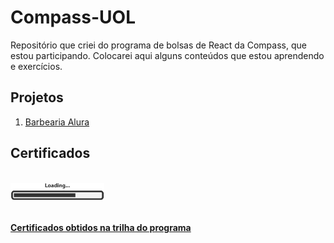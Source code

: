 # Compass-UOL
Repositório que criei do programa de bolsas de React da Compass, que estou participando. Colocarei aqui alguns conteúdos que estou aprendendo e exercícios.

## Projetos
<ol>
<li><a href="/src/BarbeariaAlura">Barbearia Alura</a></li></ol>

<p align="justify">
 <h2>Certificados</h2></p> &ensp; 

<div align="justify">
  <img width="150" src="Docs/Carregando.jpg" alt="certificados">
  <br> &ensp;

 
 **[Certificados obtidos na trilha do programa](https://github.com/WelbertJr/Compass-UOL/blob/master/Docs/)**
  </div>

